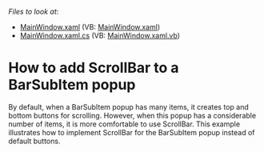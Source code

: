 <!-- default file list -->
*Files to look at*:

* [MainWindow.xaml](./CS/MainWindow.xaml) (VB: [MainWindow.xaml](./VB/MainWindow.xaml))
* [MainWindow.xaml.cs](./CS/MainWindow.xaml.cs) (VB: [MainWindow.xaml.vb](./VB/MainWindow.xaml.vb))
<!-- default file list end -->
# How to add ScrollBar to a BarSubItem popup


<p>By default, when a BarSubItem popup has many items, it creates top and bottom buttons for scrolling. However, when this popup has a considerable number of items, it is more comfortable to use ScrollBar. This example illustrates how to implement ScrollBar for the BarSubItem popup instead of default buttons.</p>

<br/>


